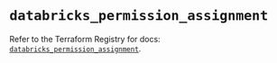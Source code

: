# `databricks_permission_assignment`

Refer to the Terraform Registry for docs: [`databricks_permission_assignment`](https://registry.terraform.io/providers/databricks/databricks/1.67.0/docs/resources/permission_assignment).
